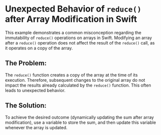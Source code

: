 # Unexpected Behavior of `reduce()` after Array Modification in Swift

This example demonstrates a common misconception regarding the immutability of `reduce()` operations on arrays in Swift.  Modifying an array after a `reduce()` operation does not affect the result of the `reduce()` call, as it operates on a copy of the array.

## The Problem:

The `reduce()` function creates a copy of the array at the time of its execution.  Therefore, subsequent changes to the original array do not impact the results already calculated by the `reduce()` function. This often leads to unexpected behavior.

## The Solution:

To achieve the desired outcome (dynamically updating the sum after array modification), use a variable to store the sum, and then update this variable whenever the array is updated.